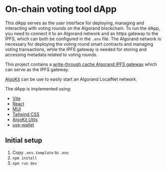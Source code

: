 # On-chain voting tool dApp

This dApp serves as the user interface for deploying, managing and interacting with voting rounds on the Algorand blockchain. To run the dApp, you need to connect it to an Algorand network and an https gateway to the IPFS, which can both be configured in the `.env` file. The Algorand network is necessary for deploying the voting round smart contracts and managing voting transactions, while the IPFS gateway is needed for storing and accessing metadata related to voting rounds.

This project contains a [write-through cache Algorand IPFS gateway](../voting-metadata-api/README.md) which can serve as the IPFS gateway.

[AlgoKit](https://github.com/algorandfoundation/algokit-cli#install) can be use to easily start an Algorand LocalNet network.

The dApp is implemented using:

- [Vite](https://vitejs.dev/)
- [React](https://react.dev/)
- [MUI](https://mui.com/)
- [Tailwind CSS](https://tailwindcss.com/)
- [AlgoKit Utils](https://github.com/algorandfoundation/algokit-utils-ts)
- [use-wallet](https://github.com/TxnLab/use-wallet)

## Initial setup

1. Copy `.env.template` to `.env`
2. `npm install`
3. `npm run dev`

